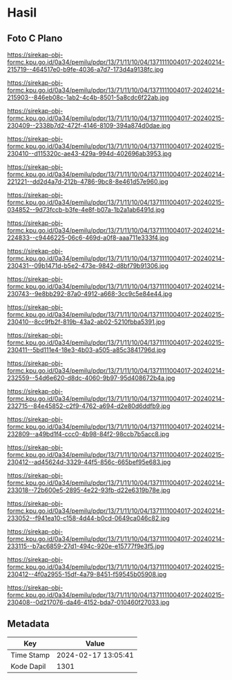 # Hasil

## Foto C Plano

https://sirekap-obj-formc.kpu.go.id/0a34/pemilu/pdpr/13/71/11/10/04/1371111004017-20240214-215719--464517e0-b9fe-4036-a7d7-173d4a9138fc.jpg

https://sirekap-obj-formc.kpu.go.id/0a34/pemilu/pdpr/13/71/11/10/04/1371111004017-20240214-215903--846eb08c-1ab2-4c4b-8501-5a8cdc6f22ab.jpg

https://sirekap-obj-formc.kpu.go.id/0a34/pemilu/pdpr/13/71/11/10/04/1371111004017-20240215-230409--2338b7d2-472f-4146-8109-394a874d0dae.jpg

https://sirekap-obj-formc.kpu.go.id/0a34/pemilu/pdpr/13/71/11/10/04/1371111004017-20240215-230410--d115320c-ae43-429a-994d-402696ab3953.jpg

https://sirekap-obj-formc.kpu.go.id/0a34/pemilu/pdpr/13/71/11/10/04/1371111004017-20240214-221221--dd2d4a7d-212b-4786-9bc8-8e461d57e960.jpg

https://sirekap-obj-formc.kpu.go.id/0a34/pemilu/pdpr/13/71/11/10/04/1371111004017-20240215-034852--9d73fccb-b3fe-4e8f-b07a-1b2a1ab6491d.jpg

https://sirekap-obj-formc.kpu.go.id/0a34/pemilu/pdpr/13/71/11/10/04/1371111004017-20240214-224833--c9446225-06c6-469d-a0f8-aaa711e333f4.jpg

https://sirekap-obj-formc.kpu.go.id/0a34/pemilu/pdpr/13/71/11/10/04/1371111004017-20240214-230431--09b1471d-b5e2-473e-9842-d8bf79b91306.jpg

https://sirekap-obj-formc.kpu.go.id/0a34/pemilu/pdpr/13/71/11/10/04/1371111004017-20240214-230743--9e8bb292-87a0-4912-a668-3cc9c5e84e44.jpg

https://sirekap-obj-formc.kpu.go.id/0a34/pemilu/pdpr/13/71/11/10/04/1371111004017-20240215-230410--8cc9fb2f-819b-43a2-ab02-5210fbba5391.jpg

https://sirekap-obj-formc.kpu.go.id/0a34/pemilu/pdpr/13/71/11/10/04/1371111004017-20240215-230411--5bd111e4-18e3-4b03-a505-a85c3841796d.jpg

https://sirekap-obj-formc.kpu.go.id/0a34/pemilu/pdpr/13/71/11/10/04/1371111004017-20240214-232559--54d6e620-d8dc-4060-9b97-95d408672b4a.jpg

https://sirekap-obj-formc.kpu.go.id/0a34/pemilu/pdpr/13/71/11/10/04/1371111004017-20240214-232715--84e45852-c2f9-4762-a694-d2e80d6ddfb9.jpg

https://sirekap-obj-formc.kpu.go.id/0a34/pemilu/pdpr/13/71/11/10/04/1371111004017-20240214-232809--a49bd1f4-ccc0-4b98-84f2-98ccb7b5acc8.jpg

https://sirekap-obj-formc.kpu.go.id/0a34/pemilu/pdpr/13/71/11/10/04/1371111004017-20240215-230412--ad45624d-3329-44f5-856c-665bef95e683.jpg

https://sirekap-obj-formc.kpu.go.id/0a34/pemilu/pdpr/13/71/11/10/04/1371111004017-20240214-233018--72b600e5-2895-4e22-93fb-d22e6319b78e.jpg

https://sirekap-obj-formc.kpu.go.id/0a34/pemilu/pdpr/13/71/11/10/04/1371111004017-20240214-233052--f941ea10-c158-4d44-b0cd-0649ca046c82.jpg

https://sirekap-obj-formc.kpu.go.id/0a34/pemilu/pdpr/13/71/11/10/04/1371111004017-20240214-233115--b7ac6859-27d1-494c-920e-e15777f9e3f5.jpg

https://sirekap-obj-formc.kpu.go.id/0a34/pemilu/pdpr/13/71/11/10/04/1371111004017-20240215-230412--4f0a2955-15df-4a79-8451-f59545b05908.jpg

https://sirekap-obj-formc.kpu.go.id/0a34/pemilu/pdpr/13/71/11/10/04/1371111004017-20240215-230408--0d217076-da46-4152-bda7-010460f27033.jpg


## Metadata

| Key        | Value               |
| ---------- | ------------------- |
| Time Stamp | 2024-02-17 13:05:41 |
| Kode Dapil | 1301                |




